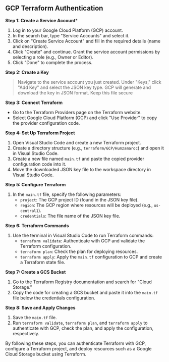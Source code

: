 ## GCP Terraform Authentication

**Step 1: Create a Service Account***

1. Log in to your Google Cloud Platform (GCP) account.
2. In the search bar, type "Service Accounts" and select it.
3. Click on "Create Service Account" and fill in the required details (name and description).
4. Click "Create" and continue. Grant the service account permissions by selecting a role (e.g., Owner or Editor).
5. Click "Done" to complete the process.

**Step 2: Create a Key**

> Navigate to the service account you just created.
> Under "Keys," click "Add Key" and select the JSON key type.
> GCP will generate and download the key in JSON format. Keep this file secure

**Step 3: Connect Terraform**

- Go to the Terraform Providers page on the Terraform website.
- Select Google Cloud Platform (GCP) and click "Use Provider" to copy the provider configuration code.

**Step 4: Set Up Terraform Project**

1. Open Visual Studio Code and create a new Terraform project.
2. Create a directory structure (e.g., `terraform/GCP/Humzamaroc`) and open it in Visual Studio Code.
3. Create a new file named `main.tf` and paste the copied provider configuration code into it.
4. Move the downloaded JSON key file to the workspace directory in Visual Studio Code.

**Step 5: Configure Terraform**

1. In the `main.tf` file, specify the following parameters:
   - `project`: The GCP project ID (found in the JSON key file).
   - `region`: The GCP region where resources will be deployed (e.g., `us-central1`).
   - `credentials`: The file name of the JSON key file.

**Step 6: Terraform Commands**

1. Use the terminal in Visual Studio Code to run Terraform commands:
   - `terraform validate`: Authenticate with GCP and validate the Terraform configuration.
   - `terraform plan`: Check the plan for deploying resources.
   - `terraform apply`: Apply the `main.tf` configuration to GCP and create a Terraform state file.

**Step 7: Create a GCS Bucket**

1. Go to the Terraform Registry documentation and search for "Cloud Storage."
2. Copy the code for creating a GCS bucket and paste it into the `main.tf` file below the credentials configuration.

**Step 8: Save and Apply Changes**

1. Save the `main.tf` file.
2. Run `terraform validate`, `terraform plan`, and `terraform apply` to authenticate with GCP, check the plan, and apply the configuration, respectively.

By following these steps, you can authenticate Terraform with GCP, configure a Terraform project, and deploy resources such as a Google Cloud Storage bucket using Terraform.

